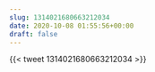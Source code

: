 ```yaml
---
slug: 1314021680663212034
date: 2020-10-08 01:55:56+00:00
draft: false
---
```


{{< tweet 1314021680663212034 >}}
